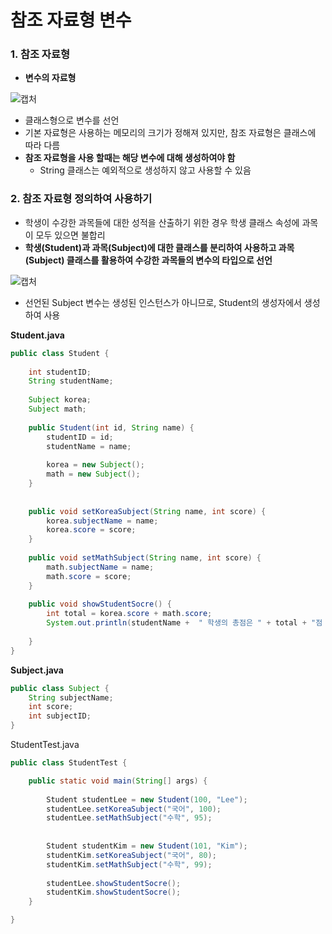 # 참조 자료형 변수

### 1. 참조 자료형

- **변수의 자료형**

![캡처](https://user-images.githubusercontent.com/42603919/148630691-8871f5b5-38bf-4e7b-bbea-fb989df5c560.PNG)

- 클래스형으로 변수를 선언
- 기본 자료형은 사용하는 메모리의 크기가 정해져 있지만, 참조 자료형은 클래스에 따라 다름
- **참조 자료형을 사용 할때는 해당 변수에 대해 생성하여야 함**
  - String 클래스는 예외적으로 생성하지 않고 사용할 수 있음



### 2. 참조 자료형 정의하여 사용하기

- 학생이 수강한 과목들에 대한 성적을 산출하기 위한 경우 학생 클래스 속성에 과목이 모두 있으면 불합리
- **학생(Student)과 과목(Subject)에 대한 클래스를 분리하여 사용하고 과목(Subject) 클래스를 활용하여 수강한 과목들의 변수의 타입으로 선언**

![캡처](https://user-images.githubusercontent.com/42603919/148630704-aeeea7c7-58d4-41e7-af00-b452d6e4083f.PNG)



- 선언된 Subject 변수는 생성된 인스턴스가 아니므로, Student의 생성자에서 생성하여 사용



**Student.java**

```java
public class Student {
	
	int studentID;
	String studentName;
	
	Subject korea;
	Subject math;
	
	public Student(int id, String name) {
		studentID = id;
		studentName = name;
		
		korea = new Subject();
		math = new Subject();
	}
	
	
	public void setKoreaSubject(String name, int score) {
		korea.subjectName = name;
		korea.score = score;
	}
	
	public void setMathSubject(String name, int score) {
		math.subjectName = name;
		math.score = score;
	}
	
	public void showStudentSocre() {
		int total = korea.score + math.score;
		System.out.println(studentName +  " 학생의 총점은 " + total + "점 입니다." );
		
	}
}
```



**Subject.java**

```java
public class Subject {
	String subjectName;
	int score;
	int subjectID;
}
```



StudentTest.java

```java
public class StudentTest {

	public static void main(String[] args) {
		
		Student studentLee = new Student(100, "Lee");
		studentLee.setKoreaSubject("국어", 100);
		studentLee.setMathSubject("수학", 95);
		
		
		Student studentKim = new Student(101, "Kim");
		studentKim.setKoreaSubject("국어", 80);
		studentKim.setMathSubject("수학", 99);
		
		studentLee.showStudentSocre();
		studentKim.showStudentSocre();
	}

}
```